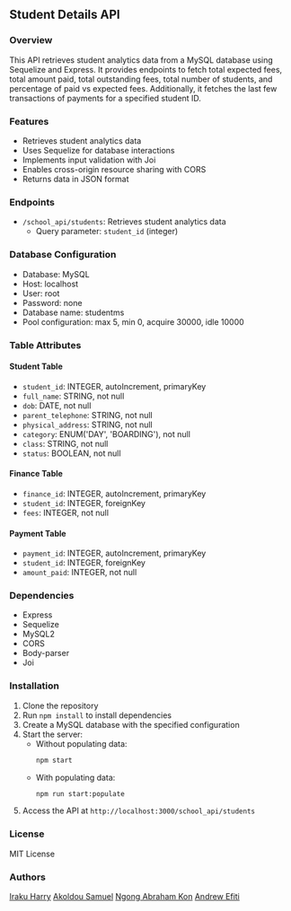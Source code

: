 ## Student Details API

### Overview

This API retrieves student analytics data from a MySQL database using Sequelize and Express. It provides endpoints to fetch total expected fees, total amount paid, total outstanding fees, total number of students, and percentage of paid vs expected fees. Additionally, it fetches the last few transactions of payments for a specified student ID.

### Features

- Retrieves student analytics data
- Uses Sequelize for database interactions
- Implements input validation with Joi
- Enables cross-origin resource sharing with CORS
- Returns data in JSON format

### Endpoints

- `/school_api/students`: Retrieves student analytics data
    - Query parameter: `student_id` (integer)

### Database Configuration

- Database: MySQL
- Host: localhost
- User: root
- Password: none
- Database name: studentms
- Pool configuration: max 5, min 0, acquire 30000, idle 10000

### Table Attributes

#### Student Table
- `student_id`: INTEGER, autoIncrement, primaryKey
- `full_name`: STRING, not null
- `dob`: DATE, not null
- `parent_telephone`: STRING, not null
- `physical_address`: STRING, not null
- `category`: ENUM('DAY', 'BOARDING'), not null
- `class`: STRING, not null
- `status`: BOOLEAN, not null

#### Finance Table
- `finance_id`: INTEGER, autoIncrement, primaryKey
- `student_id`: INTEGER, foreignKey
- `fees`: INTEGER, not null

#### Payment Table
- `payment_id`: INTEGER, autoIncrement, primaryKey
- `student_id`: INTEGER, foreignKey
- `amount_paid`: INTEGER, not null

### Dependencies

- Express
- Sequelize
- MySQL2
- CORS
- Body-parser
- Joi

### Installation

1. Clone the repository
2. Run `npm install` to install dependencies
3. Create a MySQL database with the specified configuration
4. Start the server:
    - Without populating data:
      ```sh
      npm start
      ```
    - With populating data:
      ```sh
      npm run start:populate
      ```
5. Access the API at `http://localhost:3000/school_api/students`

### License

MIT License

### Authors

[Iraku Harry](https://github.com/iraqooh/)
[Akoldou Samuel](https://github.com/Akoldou)
[Ngong Abraham Kon](https://github.com/Ngongkon)
[Andrew Efiti](https://github.com/1efitiAnndrew)
